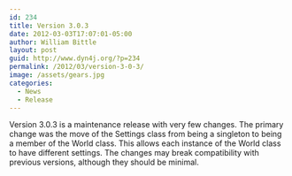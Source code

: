 ```yaml
---
id: 234
title: Version 3.0.3
date: 2012-03-03T17:07:01-05:00
author: William Bittle
layout: post
guid: http://www.dyn4j.org/?p=234
permalink: /2012/03/version-3-0-3/
image: /assets/gears.jpg
categories:
  - News
  - Release
---
```

Version 3.0.3 is a maintenance release with very few changes. The primary change was the move of the Settings class from being a singleton to being a member of the World class. This allows each instance of the World class to have different settings. The changes may break compatibility with previous versions, although they should be minimal.